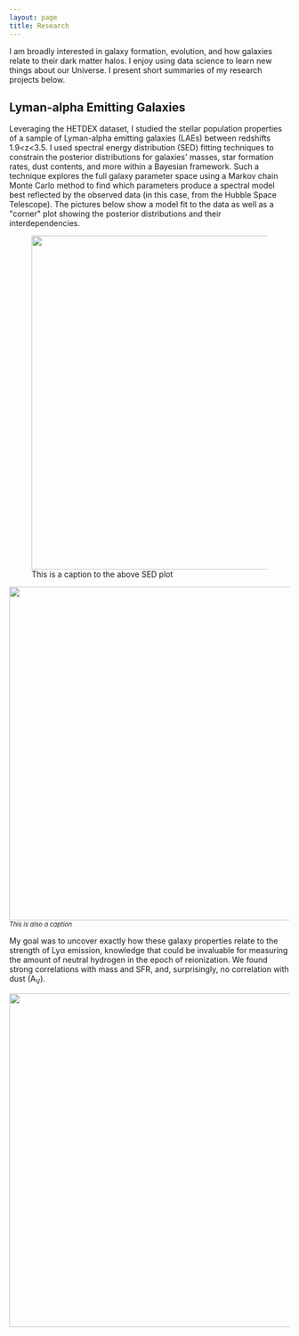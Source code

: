 ```yaml
---
layout: page
title: Research
---
```


I am broadly interested in galaxy formation, evolution, and how galaxies relate to their dark matter halos. I enjoy using data science to learn new things about our Universe. I present short summaries of my research projects below.

## Lyman-alpha Emitting Galaxies

Leveraging the HETDEX dataset, I studied the stellar population properties of a sample of Lyman-alpha emitting galaxies (LAEs) between redshifts 1.9<z<3.5. I used spectral energy distribution (SED) fitting techniques to constrain the posterior distributions for galaxies' masses, star formation rates, dust contents, and more within a Bayesian framework. Such a technique explores the full galaxy parameter space using a Markov chain Monte Carlo method to find which parameters produce a spectral model best reflected by the observed data (in this case, from the Hubble Space Telescope). The pictures below show a model fit to the data as well as a "corner" plot showing the posterior distributions and their interdependencies. 

<figure>
  <img src="../assets/img/research/sedfit_10388.png" width="600" class="center"  />
  <figcaption> This is a caption to the above SED plot </figcaption>
</figure>
 
<img src="../assets/img/research/cornerplot_10388.png" width="600" class="center" />
<span style="font-size:0.8em; text-align: center; font-style:italic;"> This is also a caption </span>

My goal was to uncover exactly how these galaxy properties relate to the strength of Ly&alpha; emission, knowledge that could be invaluable for measuring the amount of neutral hydrogen in the epoch of reionization. We found strong correlations with mass and SFR, and, surprisingly, no correlation with dust (A<sub>V</sub>). 

<img src="../assets/img/research/six_ew_correlations.png" 
     width="600" class="center" />
